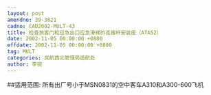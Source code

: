 ```yaml
---
layout: post
amendno: 39-3821
cadno: CAD2002-MULT-43
title: 检查旅客门和应急出口应急滑梯的连接杆安装座（ATA52）
date: 2002-11-05 00:00:00 +0800
effdate: 2002-11-05 00:00:00 +0800
tag: MULT
categories: 民航西北管理局适航处
author: 李锐
---
```


##适用范围:
所有出厂号小于MSN0831的空中客车A310和A300-600飞机


